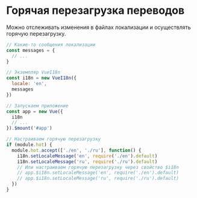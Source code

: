 # Горячая перезагрузка переводов

Можно отслеживать изменения в файлах локализации и осуществлять горячую перезагрузку.

```js
// Какие-то сообщения локализации
const messages = {
  // ...
}

// Экземпляр VueI18n
const i18n = new VueI18n({
  locale: 'en',
  messages
})

// Запускаем приложение
const app = new Vue({
  i18n
  // ...
}).$mount('#app')

// Настраиваем горячую перезагрузку
if (module.hot) {
  module.hot.accept(['./en', './ru'], function() {
    i18n.setLocaleMessage('en', require('./en').default)
    i18n.setLocaleMessage('ru', require('./ru').default)
    // Или настраиваем горячую перезагрузку через свойство $i18n
    // app.$i18n.setLocaleMessage('en', require('./en').default)
    // app.$i18n.setLocaleMessage('ru', require('./ru').default)
  })
}
```
